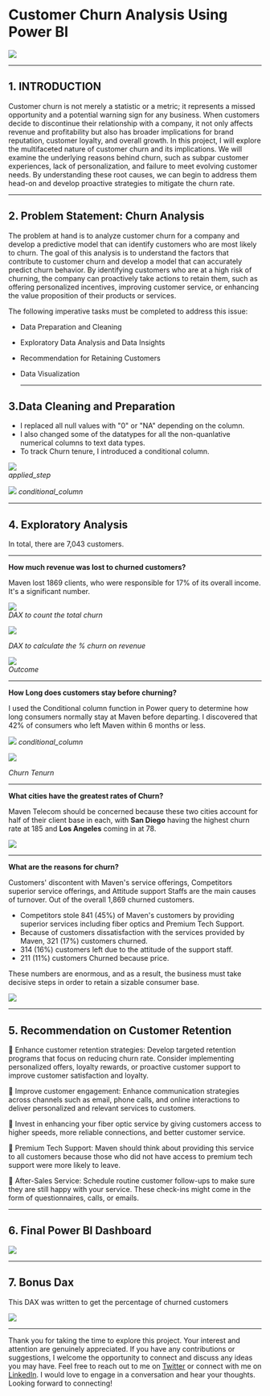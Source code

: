 # **Customer Churn Analysis Using Power BI**
![](churn-rate.png)

***
## 1. **INTRODUCTION**
Customer churn is not merely a statistic or a metric; it represents a missed opportunity and a potential warning sign for any business. When customers decide to discontinue their relationship with a company, it not only affects revenue and profitability but also has broader implications for brand reputation, customer loyalty, and overall growth. 
In this project, I will explore the multifaceted nature of customer churn and its implications. We will examine the underlying reasons behind churn, such as subpar customer experiences, lack of personalization, and failure to meet evolving customer needs. By understanding these root causes, we can begin to address them head-on and develop proactive strategies to mitigate the churn rate.

***
## 2. **Problem Statement: Churn Analysis**
The problem at hand is to analyze customer churn for a company and develop a predictive model that can identify customers who are most likely to churn. The goal of this analysis is to understand the factors that contribute to customer churn and develop a model that can accurately predict churn behavior. By identifying customers who are at a high risk of churning, the company can proactively take actions to retain them, such as offering personalized incentives, improving customer service, or enhancing the value proposition of their products or services.

The following imperative tasks must be completed to address this issue:
- Data Preparation and Cleaning
- Exploratory Data Analysis and Data Insights
- Recommendation for Retaining Customers
- Data Visualization

  ***
## 3.**Data Cleaning and Preparation** 

- I replaced all null values with "0" or "NA" depending on the column.
- I also changed some of the datatypes for all the non-quanlative numerical columns to text data types.
- To track Churn tenure, I introduced a conditional column.
  
    
![](applied_step.jpg)   
 *applied_step*   
 
![](Conditional_column.jpg)
*conditional_column*

***
## 4. **Exploratory Analysis**
In total, there are 7,043 customers.

***
**How much revenue was lost to churned customers?**

Maven lost 1869 clients, who were responsible for 17% of its overall income. It's a significant number.

 
![](DAX_count_churned.jpg)      
*DAX to count the total churn* 

![](Churn_on_revenue.jpg)

*DAX to calculate the % churn on revenue*

![](churn.jpg)  
*Outcome*

***
**How Long does customers stay before churning?**

I used the Conditional column function in Power query to determine how long consumers normally stay at Maven before departing. 
I discovered that 42% of consumers who left Maven within 6 months or less.

![](Conditional_column.jpg)
*conditional_column*

![](Churn_tenure.jpg)

*Churn Tenurn*

***
**What cities have the greatest rates of Churn?**

Maven Telecom should be concerned because these two cities account for half of their client base in each, with **San Diego** having the highest churn rate at 185 and **Los Angeles** coming in at 78.

![](Cities_churn.jpg)

***
**What are the reasons for churn?**

Customers' discontent with Maven's service offerings, Competitors superior service offerings, and Attitude support Staffs are the main causes of turnover.
Out of the overall 1,869 churned customers.
- Competitors stole 841 (45%) of Maven's customers by providing superior services including fiber optics and Premium Tech Support.
- Because of customers dissatisfaction with the services provided by Maven, 321 (17%) customers churned.
- 314 (16%) customers left due to the attitude of the support staff.
- 211 (11%) customers Churned because price.

These numbers are enormous, and as a result, the business must take decisive steps in order
to retain a sizable consumer base.

![](Reason_churn.jpg)

***
## 5. **Recommendation on Customer Retention**

🌟 Enhance customer retention strategies: Develop targeted retention programs that focus on reducing churn rate. Consider implementing personalized offers, loyalty rewards, or proactive customer support to improve customer satisfaction and loyalty.

🌟 Improve customer engagement: Enhance communication strategies across channels such as email, phone calls, and online interactions to deliver personalized and relevant services to customers.

🌟 Invest in enhancing your fiber optic service by giving customers access to higher speeds, more reliable connections, and better customer service.

🌟 Premium Tech Support: Maven should think about providing this service to all customers because those who did not have access to premium 
tech support were more likely to leave.

🌟 After-Sales Service: Schedule routine customer follow-ups to make sure they are still happy with your service. These check-ins might come in the form of questionnaires, calls, or emails.

***
## 6. **Final Power BI Dashboard**

![](Final_Dashboard.jpg)

***
## 7. **Bonus Dax**
This DAX was written to get the percentage of churned customers

![](Bonus_DAX.jpg)

***
Thank you for taking the time to explore this project. Your interest and attention are genuinely appreciated. If you have any contributions or suggestions, I welcome the opportunity to connect and discuss any ideas you may have. Feel free to reach out to me on [Twitter](https://twitter.com/techie1002) or connect with me on [LinkedIn](https://www.linkedin.com/in/prince-chukwuemek-b33692203/). I would love to engage in a conversation and hear your thoughts. Looking forward to connecting!
